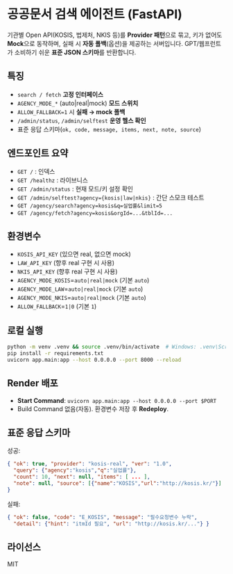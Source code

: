 # 공공문서 검색 에이전트 (FastAPI)

기관별 Open API(KOSIS, 법제처, NKIS 등)를 **Provider 패턴**으로 묶고, 키가 없어도 **Mock**으로 동작하며,
실패 시 **자동 폴백**(옵션)을 제공하는 서버입니다. GPT/웹프런트가 소비하기 쉬운 **표준 JSON 스키마**를 반환합니다.

## 특징
- `search / fetch` **고정 인터페이스**
- `AGENCY_MODE_*` (auto|real|mock) **모드 스위치**
- `ALLOW_FALLBACK=1` 시 **실패 → mock 폴백**
- `/admin/status`, `/admin/selftest` **운영 헬스 확인**
- 표준 응답 스키마(`ok, code, message, items, next, note, source`)

## 엔드포인트 요약
- `GET /` : 인덱스
- `GET /healthz` : 라이브니스
- `GET /admin/status` : 현재 모드/키 설정 확인
- `GET /admin/selftest?agency={kosis|law|nkis}` : 간단 스모크 테스트
- `GET /agency/search?agency=kosis&q=실업률&limit=5`
- `GET /agency/fetch?agency=kosis&orgId=...&tblId=...`

## 환경변수
- `KOSIS_API_KEY` (있으면 real, 없으면 mock)
- `LAW_API_KEY` (향후 real 구현 시 사용)
- `NKIS_API_KEY` (향후 real 구현 시 사용)
- `AGENCY_MODE_KOSIS`=`auto|real|mock` (기본 `auto`)
- `AGENCY_MODE_LAW`=`auto|real|mock` (기본 `auto`)
- `AGENCY_MODE_NKIS`=`auto|real|mock` (기본 `auto`)
- `ALLOW_FALLBACK`=`1|0` (기본 `1`)

## 로컬 실행
```bash
python -m venv .venv && source .venv/bin/activate  # Windows: .venv\Scripts\activate
pip install -r requirements.txt
uvicorn app.main:app --host 0.0.0.0 --port 8000 --reload
```

## Render 배포
- **Start Command**: `uvicorn app.main:app --host 0.0.0.0 --port $PORT`
- Build Command 없음(자동). 환경변수 저장 후 **Redeploy**.

## 표준 응답 스키마
성공:
```json
{ "ok": true, "provider": "kosis-real", "ver": "1.0",
  "query": {"agency":"kosis","q":"실업률"},
  "count": 10, "next": null, "items": [ ... ],
  "note": null, "source": [{"name":"KOSIS","url":"http://kosis.kr/"}]
}
```
실패:
```json
{ "ok": false, "code": "E_KOSIS", "message": "필수요청변수 누락",
  "detail": {"hint": "itmId 필요", "url": "http://kosis.kr/..."} }
```

## 라이선스
MIT